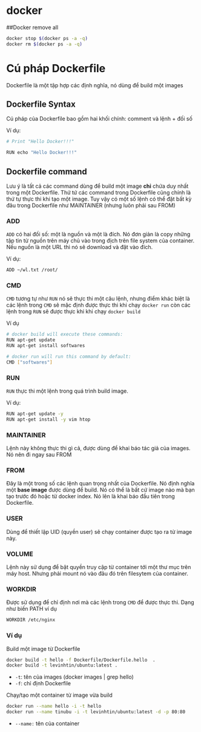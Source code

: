 # docker

##Docker remove all

```bash
docker stop $(docker ps -a -q)
docker rm $(docker ps -a -q)
```

Cú pháp Dockerfile
==================

Dockerfile là một tập hợp các định nghĩa, nó dùng để build một images

## Dockerfile Syntax

Cú pháp của Dockerfile bao gồm hai khối chính: comment và lệnh + đối số

Ví dụ:

```bash
# Print "Hello Docker!!!"

RUN echo "Hello Docker!!!"
```

## Dockerfile command

Lưu ý là tất cả các command dùng để build một image __chỉ__ chứa duy nhất trong
một Dockerfile. Thứ tứ các command trong Dockerfile cũng chính là thứ tự thực thi
khi tạo một image. Tuy vậy có một số lệnh có thể đặt bất kỳ đâu trong Dockerfile
như MAINTAINER (nhưng luôn phải sau FROM)

### ADD

`ADD` có hai đối số: một là nguồn và một là đích. Nó đơn giản là copy những tập
tin từ nguồn trên máy chủ vào trong địch trên file system của container. Nếu nguồn
là một URL thì nó sẽ download và đặt vào đích.

Ví dụ:

```bash
ADD ~/wl.txt /root/
```

### CMD

`CMD` tương tự như `RUN` nó sẽ thực thi một câu lệnh, nhưng điểm khác biệt là
các lệnh trong `CMD` sẽ mặc định được thực thi khi chạy `docker run` còn các
lệnh trong `RUN` sẽ được thực khi khi chạy `docker build`

Ví dụ

```bash
# docker build will execute these commands:
RUN apt-get update
RUN apt-get install softwares

# docker run will run this command by default:
CMD ["softwares"]
```

### RUN

`RUN` thực thi một lệnh trong quá trình build image.

Ví dụ:

```bash
RUN apt-get update -y
RUN apt-get install -y vim htop
```

### MAINTAINER

Lệnh này không thực thi gì cả, được dùng để khai báo tác giả của images. Nó
nên đi ngay sau FROM

### FROM

Đây là một trong số các lệnh quan trọng nhất của Dockerfile. Nó định nghĩa
một __base image__ được dùng để build. Nó có thể là bất cứ image nào mà bạn
tạo trước đó hoặc từ docker index. Nó lên là khai báo đầu tiên trong Dockerfile.

### USER

Dùng để thiết lập UID (quyền user) sẽ chạy container được tạo ra từ image này.

### VOLUME

Lệnh này sử dụng để bật quyền truy cập từ container tới một thư mục trên máy host.
Nhưng phải mount nó vào đâu đó trên filesytem của container.

### WORKDIR

Được sử dụng để chỉ định nơi mà các lệnh trong `CMD` để được thực thi. Dạng như
biến PATH
ví dụ
```bash
WORKDIR /etc/nginx
```

### Ví dụ

Build một image từ Dockerfile

```bash
docker build -t hello -f Dockerfile/Dockerfile.hello  .
docker build -t levinhtin/ubuntu:latest .
```

- `-t`: tên của images (docker images | grep hello)
- `-f`: chỉ định Dockerfile

Chạy/tạo một container từ image vừa build

```bash
docker run --name hello -i -t hello
docker run --name tinubu -i -t levinhtin/ubuntu:latest -d -p 80:80
```

- `--name:` tên của container

